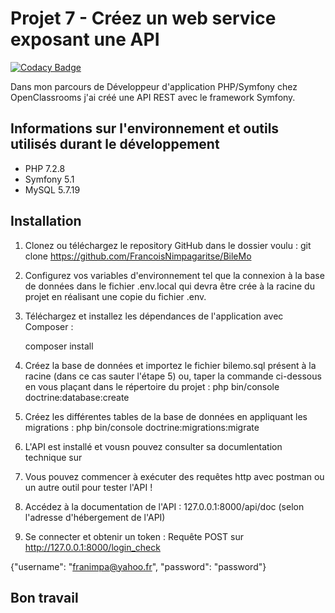 Projet 7 - Créez un web service exposant une API
================================================
[![Codacy Badge](https://app.codacy.com/project/badge/Grade/ce2fe25e99fb4451b60bf4f17a50863f)](https://www.codacy.com/gh/FrancoisNimpagaritse/BileMo/dashboard?utm_source=github.com&amp;utm_medium=referral&amp;utm_content=FrancoisNimpagaritse/BileMo&amp;utm_campaign=Badge_Grade)

Dans mon parcours de Développeur d'application PHP/Symfony chez OpenClassrooms j'ai créé une API REST avec le framework Symfony. 

Informations sur l'environnement et outils utilisés durant le développement
--------------------------------------------------------------------------- 
* PHP 7.2.8
* Symfony 5.1
* MySQL 5.7.19

Installation
-------------- 

1. Clonez ou téléchargez le repository GitHub dans le dossier voulu :
    git clone https://github.com/FrancoisNimpagaritse/BileMo
2. Configurez vos variables d'environnement tel que la connexion à la base de données dans le fichier .env.local qui devra être crée à la racine du projet en réalisant une copie du fichier .env.

3. Téléchargez et installez les dépendances de l'application avec Composer :

    composer install

4. Créez la base de données et importez le fichier bilemo.sql présent à la racine (dans ce cas sauter l'étape 5) ou, taper la commande ci-dessous en vous plaçant dans le répertoire du projet :
    php bin/console doctrine:database:create
    
5. Créez les différentes tables de la base de données en appliquant les migrations :
    php bin/console doctrine:migrations:migrate

6. L'API est installé et vousn pouvez consulter sa documlentation technique sur 

7. Vous pouvez commencer à exécuter des requêtes http avec postman ou un autre outil pour tester l'API !
8. Accédez à la documentation de l'API : 127.0.0.1:8000/api/doc (selon l'adresse d'hébergement de l'API)

9. Se connecter et obtenir un token : Requête POST sur http://127.0.0.1:8000/login_check

{"username": "franimpa@yahoo.fr", "password": "password"}

Bon travail
-------------
